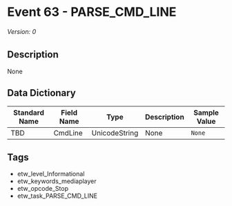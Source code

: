 # Event 63 - PARSE_CMD_LINE
###### Version: 0

## Description
None

## Data Dictionary
|Standard Name|Field Name|Type|Description|Sample Value|
|---|---|---|---|---|
|TBD|CmdLine|UnicodeString|None|`None`|

## Tags
* etw_level_Informational
* etw_keywords_mediaplayer
* etw_opcode_Stop
* etw_task_PARSE_CMD_LINE